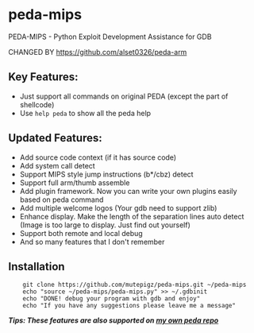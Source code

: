 
peda-mips
====

PEDA-MIPS - Python Exploit Development Assistance for GDB

CHANGED BY https://github.com/alset0326/peda-arm


## Key Features:
* Just support all commands on original PEDA (except the part of shellcode)
* Use `help peda` to show all the peda help

## Updated Features:
* Add source code context (if it has source code)
* Add system call detect
* Support MIPS style jump instructions (b*/cbz) detect
* Support full arm/thumb assemble
* Add plugin framework. Now you can write your own plugins easily based on peda command
* Add multiple welcome logos (Your gdb need to support zlib)
* Enhance display. Make the length of the separation lines auto detect (Image is too large to display. Just find out yourself)
* Support both remote and local debug
* And so many features that I don't remember

## Installation

```
    git clone https://github.com/mutepigz/peda-mips.git ~/peda-mips
    echo "source ~/peda-mips/peda-mips.py" >> ~/.gdbinit
    echo "DONE! debug your program with gdb and enjoy"
    echo "If you have any suggestions please leave me a message"
```

***Tips: These features are also supported on [my own peda repo](https://github.com/alset0326/peda)***
